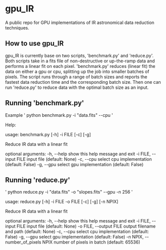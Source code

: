 # gpu_IR
A public repo for GPU implementations of IR astronomical data reduction techniques.

## How to use gpu_IR

gpu_IR is currently base on two scripts, 'benchmark.py' and 'reduce.py'. Both scripts take in a fits file of non-destructive or up-the-ramp data and performs a linear fit on each pixel. 'benchmark.py' reduces (linear fit) the data on either a gpu or cpu, splitting up the job into smaller batches of pixels. The script runs through a range of batch sizes and reports the fastest data reduction time and the corresponding batch size. Then one can run 'reduce.py' to reduce data with the optimal batch size as an input.


## Running 'benchmark.py'

Example
 ' python benchmark.py -i "data.fits" --cpu ' 
 
 Help:
 
 usage: benchmark.py [-h] -i FILE [-c] [-g]

Reduce IR data with a linear fit

optional arguments:
  -h, --help            show this help message and exit
  -i FILE, --input FILE
                        input file (default: None)
  -c, --cpu             select cpu implementation (default: False)
  -g, --gpu             select gpu implementation (default: False)
  
  
## Running 'reduce.py'

' python reduce.py -i "data.fits" -o "slopes.fits" --gpu -n 256 ' 


usage: reduce.py [-h] -i FILE -o FILE [-c] [-g] [-n NPIX]

Reduce IR data with a linear fit

optional arguments:
  -h, --help            show this help message and exit
  -i FILE, --input FILE
                        input file (default: None)
  -o FILE, --output FILE
                        output filename and path (default: None)
  -c, --cpu             select cpu implementation (default: False)
  -g, --gpu             select gpu implementation (default: False)
  -n NPIX, --number_of_pixels NPIX
                        number of pixels in batch (default: 65536)
